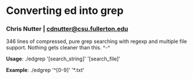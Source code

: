 # Converting ed into grep
### Chris Nutter | cdnutter@csu.fullerton.edu

346 lines of compressed, pure grep searching with regexp and multiple file support. Nothing gets cleaner than this. ^-^


**__Usage__**: ./edgrep '[search_string]' '[search_file]'

**__Example__**: ./edgrep '^[0-9]' '*.txt'


